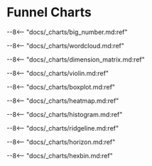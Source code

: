 # Funnel Charts

--8<-- "docs/_charts/big_number.md:ref"

--8<-- "docs/_charts/wordcloud.md:ref"

--8<-- "docs/_charts/dimension_matrix.md:ref"

--8<-- "docs/_charts/violin.md:ref"

--8<-- "docs/_charts/boxplot.md:ref"

--8<-- "docs/_charts/heatmap.md:ref"

--8<-- "docs/_charts/histogram.md:ref"

--8<-- "docs/_charts/ridgeline.md:ref"

--8<-- "docs/_charts/horizon.md:ref"

--8<-- "docs/_charts/hexbin.md:ref"